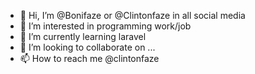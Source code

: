 - 👋 Hi, I’m @Bonifaze or @Clintonfaze in all social media
- 👀 I’m interested in 
programming work/job 
- 🌱 I’m currently learning laravel
- 💞️ I’m looking to collaborate on ...
- 📫 How to reach me @clintonfaze

<!---
Bonifaze/Bonifaze is a ✨ special ✨ repository because its `README.md` (this file) appears on your GitHub profile.
You can click the Preview link to take a look at your changes.
--->
